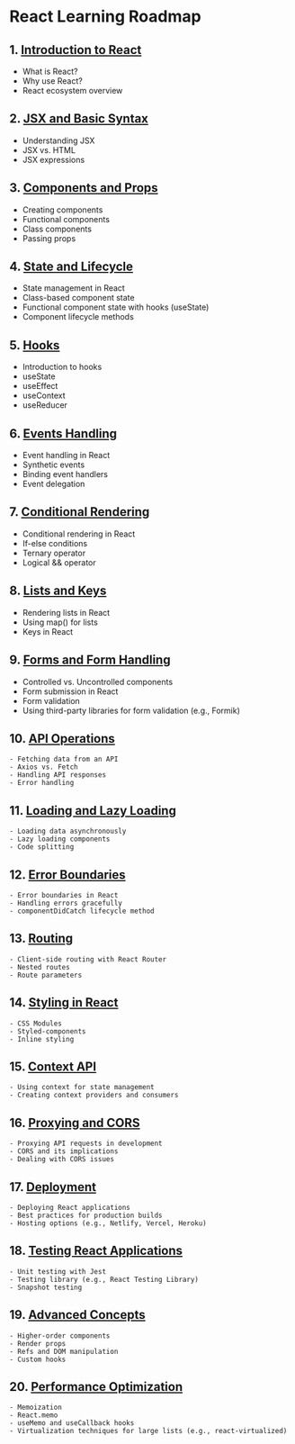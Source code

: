 # React Learning Roadmap

## 1. [Introduction to React](./Learning/Introduction.md)
   - What is React?
   - Why use React?
   - React ecosystem overview

## 2. [JSX and Basic Syntax](./Learning/JSX.md)
   - Understanding JSX
   - JSX vs. HTML
   - JSX expressions

## 3. [Components and Props](./Learning/components.md)
   - Creating components
   - Functional components
   - Class components
   - Passing props

## 4. [State and Lifecycle](./Learning/state.md)
   - State management in React
   - Class-based component state
   - Functional component state with hooks (useState)
   - Component lifecycle methods

## 5. [Hooks](./Learning/hooks.md)
   - Introduction to hooks
   - useState
   - useEffect
   - useContext
   - useReducer

## 6. [Events Handling](./Learning/events.md)
   - Event handling in React
   - Synthetic events
   - Binding event handlers
   - Event delegation

## 7. [Conditional Rendering](./Learning/conditional_rendering.md)
   - Conditional rendering in React
   - If-else conditions
   - Ternary operator
   - Logical && operator

## 8. [Lists and Keys](./Learning/lists.md)
   - Rendering lists in React
   - Using map() for lists
   - Keys in React

## 9. [Forms and Form Handling](./Learning/forms.md)
   - Controlled vs. Uncontrolled components
   - Form submission in React
   - Form validation
   - Using third-party libraries for form validation (e.g., Formik)

## 10. [API Operations](./Learning/APIs.md)
    - Fetching data from an API
    - Axios vs. Fetch
    - Handling API responses
    - Error handling

## 11. [Loading and Lazy Loading](./Learning/loading.md)
    - Loading data asynchronously
    - Lazy loading components
    - Code splitting

## 12. [Error Boundaries](./Learning/error.md)
    - Error boundaries in React
    - Handling errors gracefully
    - componentDidCatch lifecycle method

## 13. [Routing](./Learning/routing.md)
    - Client-side routing with React Router
    - Nested routes
    - Route parameters

## 14. [Styling in React](./Learning/styling.md)
    - CSS Modules
    - Styled-components
    - Inline styling

## 15. [Context API](./Learning/context.md)
    - Using context for state management
    - Creating context providers and consumers

## 16. [Proxying and CORS](./Learning/proxying.md)
    - Proxying API requests in development
    - CORS and its implications
    - Dealing with CORS issues

## 17. [Deployment](./Learning/deployment.md)
    - Deploying React applications
    - Best practices for production builds
    - Hosting options (e.g., Netlify, Vercel, Heroku)

## 18. [Testing React Applications](./Learning/testing.md)
    - Unit testing with Jest
    - Testing library (e.g., React Testing Library)
    - Snapshot testing

## 19. [Advanced Concepts](./Learning/advanced_concepts.md)
    - Higher-order components
    - Render props
    - Refs and DOM manipulation
    - Custom hooks

## 20. [Performance Optimization](./Learning//performance.md)
    - Memoization
    - React.memo
    - useMemo and useCallback hooks
    - Virtualization techniques for large lists (e.g., react-virtualized)
